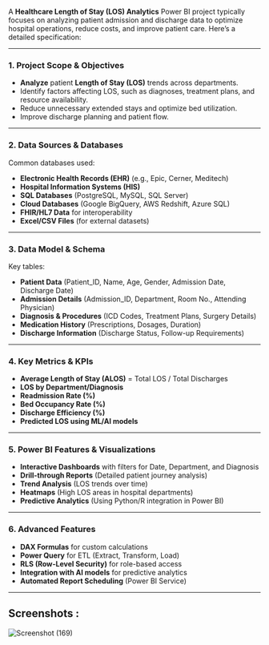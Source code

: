 
A **Healthcare Length of Stay (LOS) Analytics** Power BI project typically focuses on analyzing patient admission and discharge data to optimize hospital operations, reduce costs, and improve patient care. Here’s a detailed specification:

---

### **1. Project Scope & Objectives**  
- **Analyze** patient **Length of Stay (LOS)** trends across departments.  
- Identify factors affecting LOS, such as diagnoses, treatment plans, and resource availability.  
- Reduce unnecessary extended stays and optimize bed utilization.  
- Improve discharge planning and patient flow.  

---

### **2. Data Sources & Databases**  
Common databases used:  
- **Electronic Health Records (EHR)** (e.g., Epic, Cerner, Meditech)  
- **Hospital Information Systems (HIS)**  
- **SQL Databases** (PostgreSQL, MySQL, SQL Server)  
- **Cloud Databases** (Google BigQuery, AWS Redshift, Azure SQL)  
- **FHIR/HL7 Data** for interoperability  
- **Excel/CSV Files** (for external datasets)  

---

### **3. Data Model & Schema**  
Key tables:  
- **Patient Data** (Patient_ID, Name, Age, Gender, Admission Date, Discharge Date)  
- **Admission Details** (Admission_ID, Department, Room No., Attending Physician)  
- **Diagnosis & Procedures** (ICD Codes, Treatment Plans, Surgery Details)  
- **Medication History** (Prescriptions, Dosages, Duration)  
- **Discharge Information** (Discharge Status, Follow-up Requirements)  

---

### **4. Key Metrics & KPIs**  
- **Average Length of Stay (ALOS)** = Total LOS / Total Discharges  
- **LOS by Department/Diagnosis**  
- **Readmission Rate (%)**  
- **Bed Occupancy Rate (%)**  
- **Discharge Efficiency (%)**  
- **Predicted LOS using ML/AI models**  

---

### **5. Power BI Features & Visualizations**  
- **Interactive Dashboards** with filters for Date, Department, and Diagnosis  
- **Drill-through Reports** (Detailed patient journey analysis)  
- **Trend Analysis** (LOS trends over time)  
- **Heatmaps** (High LOS areas in hospital departments)  
- **Predictive Analytics** (Using Python/R integration in Power BI)  

---

### **6. Advanced Features**  
- **DAX Formulas** for custom calculations  
- **Power Query** for ETL (Extract, Transform, Load)  
- **RLS (Row-Level Security)** for role-based access  
- **Integration with AI models** for predictive analytics  
- **Automated Report Scheduling** (Power BI Service)  

---

## Screenshots :
![Screenshot (169)](https://github.com/user-attachments/assets/6c197324-6dd4-43cf-af59-d60bab99aa46)

